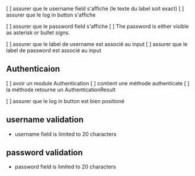 [ ] assurer que le username field s'affiche (le texte du label soit exact)
[ ] assurer que le log in button s'affiche

[ ] assurer que le password field s'affiche
[ ] The password is either visible as asterisk or bullet signs.

[ ] assurer que le label de username est associé au input
[ ] assurer que le label de password est associé au input

## Authenticaion

[ ] avoir un module Authentication
[ ] contient une méthode authenticate
[ ] la méthode retourne un AuthenticationResult

[ ] assurer que le log in button est bien positioné

## username validation

-   username field is limited to 20 characters

## password validation

-   password field is limited to 20 characters
